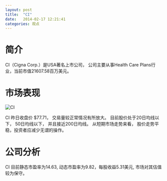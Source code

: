 ```yaml
---
layout: post
title:  "CI"
date:   2014-02-17 12:21:41
categories: 观点
---
```


# 简介
CI（Cigna Corp.）是USA著名上市公司，
公司主要从事Health Care Plans行业，当前市值21607.58百万美元。

# 市场表现

![CI](http://finviz.com/chart.ashx?t=CI&ty=c&ta=1&p=d&s=l)

CI 昨日收盘价 $77.71，
交易量较正常情况有所放大。
目前股价处于20日均线以下，
50日均线以下，
并且接近200日均线。
从短期市场走势来看，
股价走势平稳，投资者应减少无谓的操作。

# 公司分析
CI 目前静态市盈率为14.63, 动态市盈率为9.82，每股收益5.31美元,
市场对其估值较为保守。
